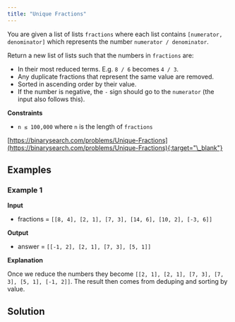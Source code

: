 ```yaml
---
title: "Unique Fractions"
---
```


You are given a list of lists `fractions` where each list contains `[numerator, denominator]` which represents the number `numerator / denominator`.

Return a new list of lists such that the numbers in `fractions` are:

- In their most reduced terms. E.g. `8 / 6` becomes `4 / 3`.
- Any duplicate fractions that represent the same value are removed.
- Sorted in ascending order by their value.
- If the number is negative, the `-` sign should go to the `numerator` (the input also follows this).

**Constraints**

- `n ≤ 100,000` where `n` is the length of `fractions`

[https://binarysearch.com/problems/Unique-Fractions](https://binarysearch.com/problems/Unique-Fractions){:target="\_blank"}

## Examples

### Example 1

**Input**

- fractions = `[[8, 4], [2, 1], [7, 3], [14, 6], [10, 2], [-3, 6]]`

**Output**

- answer = `[[-1, 2], [2, 1], [7, 3], [5, 1]]`

**Explanation**

Once we reduce the numbers they become `[[2, 1], [2, 1], [7, 3], [7, 3], [5, 1], [-1, 2]]`. The result then comes from deduping and sorting by value.

## Solution

<script src="https://gist.github.com/yaeba/16da7be5123724fcf6eccc25581cef5a.js?file=Unique-Fractions.py"></script>
